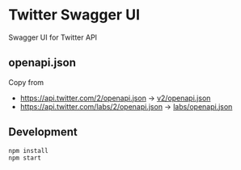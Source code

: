 # Twitter Swagger UI
Swagger UI for Twitter API

## openapi.json
Copy from
- https://api.twitter.com/2/openapi.json -> [v2/openapi.json](docs/v2/openapi.json)
- https://api.twitter.com/labs/2/openapi.json -> [labs/openapi.json](docs/labs/openapi.json)

## Development

```shell
npm install
npm start
```
